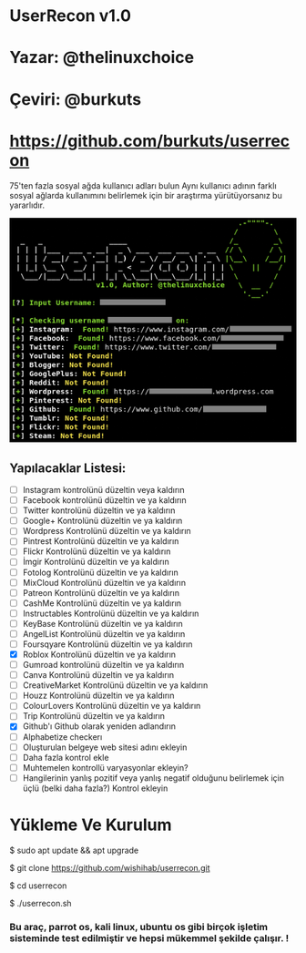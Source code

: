 # UserRecon v1.0
# Yazar: @thelinuxchoice
# Çeviri: @burkuts
# https://github.com/burkuts/userrecon


75'ten fazla sosyal ağda kullanıcı adları bulun
 Aynı kullanıcı adının farklı sosyal ağlarda kullanımını belirlemek için bir araştırma yürütüyorsanız bu yararlıdır.

![userrecon](./userrecon.png)

## Yapılacaklar Listesi:

  - [ ] Instagram kontrolünü düzeltin veya kaldırın
  - [ ] Facebook kontrolünü düzeltin ve ya kaldırın
  - [ ] Twitter kontrolünü düzeltin ve ya kaldırın
  - [ ] Google+ Kontrolünü düzeltin ve ya kaldırın
  - [ ] Wordpress Kontrolünü düzeltin ve ya kaldırın
  - [ ] Pintrest Kontrolünü düzeltin ve ya kaldırın
  - [ ] Flickr Kontrolünü düzeltin ve ya kaldırın
  - [ ] İmgir Kontrolünü düzeltin ve ya kaldırın
  - [ ] Fotolog Kontrolünü düzeltin ve ya kaldırın
  - [ ] MixCloud Kontrolünü düzeltin ve ya kaldırın
  - [ ] Patreon Kontrolünü düzeltin ve ya kaldırın
  - [ ] CashMe Kontrolünü düzeltin ve ya kaldırın
  - [ ] Instructables Kontrolünü düzeltin ve ya kaldırın
  - [ ] KeyBase Kontrolünü düzeltin ve ya kaldırın
  - [ ] AngelList Kontrolünü düzeltin ve ya kaldırın
  - [ ] Foursqyare Kontrolünü düzeltin ve ya kaldırın
  - [x] Roblox Kontrolünü düzeltin ve ya kaldırın
  - [ ] Gumroad kontrolünü düzeltin ve ya kaldırın
  - [ ] Canva Kontrolünü düzeltin ve ya kaldırın
  - [ ] CreativeMarket Kontrolünü düzeltin ve ya kaldırın
  - [ ] Houzz Kontrolünü düzeltin ve ya kaldırın
  - [ ] ColourLovers Kontrolünü düzeltin ve ya kaldırın
  - [ ] Trip Kontrolünü düzeltin ve ya kaldırın
- [x] Github'ı Github olarak yeniden adlandırın
- [ ] Alphabetize checkerı
- [ ] Oluşturulan belgeye web sitesi adını ekleyin
- [ ] Daha fazla kontrol ekle
- [ ] Muhtemelen kontrollü varyasyonlar ekleyin?
- [ ] Hangilerinin yanlış pozitif veya yanlış negatif olduğunu belirlemek için üçlü (belki daha fazla?) Kontrol ekleyin
# Yükleme Ve Kurulum 

$ sudo apt update && apt upgrade

$ git clone https://github.com/wishihab/userrecon.git

$ cd userrecon

$ ./userrecon.sh

### Bu araç, parrot os, kali linux, ubuntu os gibi birçok işletim sisteminde test edilmiştir ve hepsi mükemmel şekilde çalışır.  !
